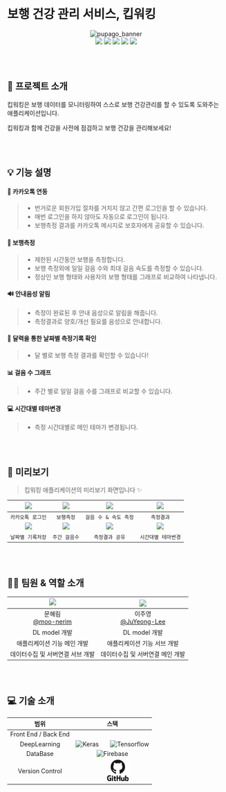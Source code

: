 # 보행 건강 관리 서비스, 킵워킹

<div align="center">

![pupago_banner](https://user-images.githubusercontent.com/59702552/137264487-e17524f9-6ce7-4c2e-9af4-8aacb91666b5.png)
</br>
<img src="https://img.shields.io/badge/Android-3DDC84?style=for-the-badge&logo=Android&logoColor=white">
<img src="https://img.shields.io/badge/Firebase-FFCA28?style=for-the-badge&logo=Firebase&logoColor=white">
<img src="https://img.shields.io/badge/Tensorflow-FF6F00?style=for-the-badge&logo=Tensorflow&logoColor=white">
<img src="https://img.shields.io/badge/Keras-D00000?style=for-the-badge&logo=Keras&logoColor=white">
<img src="https://img.shields.io/badge/Java-007396?style=for-the-badge&logo=Java&logoColor=white">

<!-- [![GitHub Open Issues](https://img.shields.io/github/issues-raw/JuYeong-Lee/Gait-Health-Prediction-AndroidPhone?color=green)](https://github.com/JuYeong-Lee/Gait-Health-Prediction-AndroidPhone/issues)
[![GitHub Closed Issues](https://img.shields.io/github/issues-closed-raw/JuYeong-Lee/Gait-Health-Prediction-AndroidPhone?color=red)](https://github.com/JuYeong-Lee/Gait-Health-Prediction-AndroidPhone/issues)
[![GitHub Open PR](https://img.shields.io/github/issues-pr-raw/boostcamp-2020/JuYeong-Lee/Gait-Health-Prediction-AndroidPhone?color=green)](https://github.com/JuYeong-Lee/Gait-Health-Prediction-AndroidPhone/issues)
[![GitHub Closed PR](https://img.shields.io/github/issues-pr-closed-raw/boostcamp-2020/JuYeong-Lee/Gait-Health-Prediction-AndroidPhone?color=red)](https://github.com/JuYeong-Lee/Gait-Health-Prediction-AndroidPhone/issues) -->


</div align="center">

<br></br>


## 📢 프로젝트 소개

킵워킹은 보행 데이터를 모니터링하여 스스로 보행 건강관리를 할 수 있도록 도와주는 애플리케이션입니다.

킵워킹과 함께 건강을 사전에 점검하고 보행 건강을 관리해보세요!

</div>

<br></br>

## 💡 기능 설명
#### 📡 카카오톡 연동
> - 번거로운 회원가입 절차를 거치지 않고 간편 로그인을 할 수 있습니다.
> - 매번 로그인을 하지 않아도 자동으로 로그인이 됩니다.
> - 보행측정 결과를 카카오톡 메시지로 보호자에게 공유할 수 있습니다.
#### 👟 보행측정
> - 제한된 시간동안 보행을 측정합니다.
> - 보행 측정외에 일일 걸음 수와 최대 걸음 속도를 측정할 수 있습니다. 
> - 정상인 보행 형태와 사용자의 보행 형태를 그래프로 비교하여 나타냅니다.
#### 🔊 안내음성 알림
> - 측정이 완료된 후 안내 음성으로 알림을 해줍니다.
> - 측정결과로 양호/개선 필요를 음성으로 안내합니다. 
#### 📆 달력을 통한 날짜별 측정기록 확인
> - 달 별로 보행 측정 결과를 확인할 수 있습니다!
#### 📊 걸음 수 그래프 
> - 주간 별로 일일 걸음 수를 그래프로 비교할 수 있습니다.
#### 💻 시간대별 테마변경
> - 측정 시간대별로 메인 테마가 변경됩니다.

<br></br>

## 📱 미리보기
> 킵워킹 애플리케이션의 미리보기 화면입니다 ✨

| <img src="https://user-images.githubusercontent.com/59702552/137313884-98750736-5208-4a45-b1c7-5e41077bd794.gif" width="400px"> | <img src="https://user-images.githubusercontent.com/59702552/137319254-eca8438a-4a08-4395-b02f-9ac93e4d209c.gif" width="400px"> | <img src="https://user-images.githubusercontent.com/59702552/137323550-8eabfe92-2ced-4896-a648-d26cb6d6bae2.gif" width="400px"> | <img src="https://user-images.githubusercontent.com/59702552/137318665-aff2ac70-a8c7-45ba-9df0-f09dbbc94681.gif" width="400px"> |
| :----------------------------------------------------------: | :----------------------------------------------------------: | :----------------------------------------------------------: | :----------------------------------------------------------: |
|                           `카카오톡 로그인`                           |                             `보행측정`                             |                        `걸음 수 & 속도 측정`                         |                             `측정결과`                             |
| <img src="https://user-images.githubusercontent.com/59702552/137320290-d35d20ec-7baf-43dd-b12d-283c84fe2783.gif" width="400px"> | <img src = "https://user-images.githubusercontent.com/59702552/137334339-ee11bf0a-34a8-4ef6-bb8a-a7e4a833e5c8.gif" width="400px"> | <img src = "https://user-images.githubusercontent.com/59702552/137333800-983e2fd6-97df-454f-8e05-1266de47310c.gif" width="400px"> | <img src = "https://user-images.githubusercontent.com/59702552/137311510-0e5c4a29-26c9-44e7-a6be-f3f46930bb05.gif" width="400px"> |
|                          `날짜별 기록저장`                           |                           `주간 걸음수`                          |                           `측정결과 공유`                           |                           `시간대별 테마변경`                           |


<br></br>


## 👩👧 팀원 & 역할 소개

|<div align = "center"><img src="https://avatars.githubusercontent.com/u/59702552?v=4" width = 150></div>|<div align = "center"><img align = "center" src="https://avatars.githubusercontent.com/u/67141218?v=4" width=150></div>|
| :--------: | :--------: |
| 문혜림 <br>[@moo-nerim](https://github.com/moo-nerim)| 이주영 <br>[@JuYeong-Lee](https://github.com/JuYeong-Lee)|
|DL model 개발|DL model 개발|
|애플리케이션 기능 메인 개발|애플리케이션 기능 서브 개발|
|데이터수집 및 서버연결 서브 개발|데이터수집 및 서버연결 메인 개발|

<br></br>


## 💻 기술 소개

| 범위 | 스택 |
|:---:|:---:|
| Front End / Back End | <img src="https://w.namu.la/s/95f3898eb4996f6ba5a3930b212b295da56e062e9427da87331a510d3d868bd81f24d10d242ca0d93f4ad94053b9321549cb4590ea815a8d39ba92cde1a7da44319a89455283cfb451f0f8523d0ac072d724c4a22347e5eae4bdb5e0eac147b4" alt="" height="80"/> &nbsp;&nbsp;&nbsp;&nbsp;&nbsp; <img src="https://www.gstatic.com/devrel-devsite/prod/v7d29b723aef4d149fe98fb5331f45df163ead31f4cb33149234e59d978e54b1e/android/images/lockup.svg" alt="" height="50"/> &nbsp;&nbsp;&nbsp;&nbsp;&nbsp; <img src="https://upload.wikimedia.org/wikipedia/commons/thumb/6/68/XML.svg/450px-XML.svg.png" alt="" height="100"/>|
| DeepLearning | <img src="https://keras.io/img/logo.png" alt="Keras" height="50"/> &nbsp;&nbsp;&nbsp;&nbsp;&nbsp; <img src="https://www.gstatic.com/devrel-devsite/prod/v7d29b723aef4d149fe98fb5331f45df163ead31f4cb33149234e59d978e54b1e/tensorflow/images/lockup.svg" alt="Tensorflow" height="50"/> |
| DataBase | <img src="https://www.gstatic.com/devrel-devsite/prod/v7d29b723aef4d149fe98fb5331f45df163ead31f4cb33149234e59d978e54b1e/firebase/images/lockup.png" alt="Firebase" height="50"/>
| Version Control | <img src="https://about.gitlab.com/images/icons/logos/slp-logo.svg" alt="" height="50"/> &nbsp;&nbsp;&nbsp;&nbsp;&nbsp; <img src="https://raw.githubusercontent.com/devicons/devicon/master/icons/github/github-original-wordmark.svg" alt="" height="50"/> |

<br></br>
